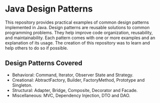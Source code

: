 # Java Design Patterns

This repository provides practical examples of common design patterns implemented in Java. Design patterns are reusable solutions to common programming problems. They help improve code organization, reusability, and maintainability.
Each pattern comes with one or more examples and an explanation of its usage. 
The creation of this repository was to learn and help others to do so if possible.

## Design Patterns Covered

- Behavioral: Command, Iterator, Observer State and Strategy.
- Creational: AbtractFactory, Builder, FactoryMethod, Prototype and Singleton.
- Structural: Adapter, Bridge, Composite, Decorator and Facade.
- Miscellaneous: MVC, Dependency Injection, DTO and DAO.





